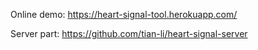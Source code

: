 Online demo: https://heart-signal-tool.herokuapp.com/

Server part: https://github.com/tian-li/heart-signal-server
